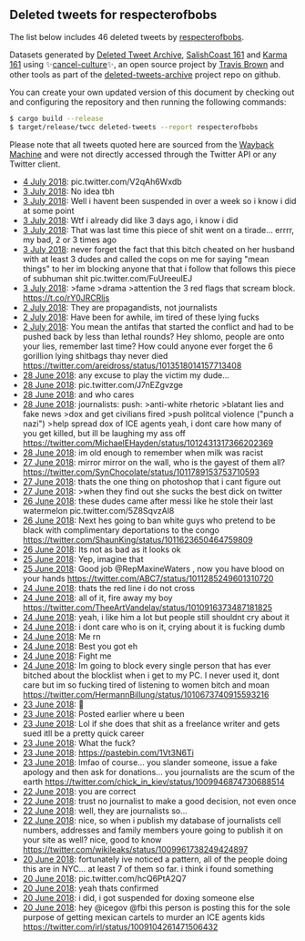 ## Deleted tweets for respecterofbobs

The list below includes 46 deleted tweets by
[respecterofbobs](https://twitter.com/respecterofbobs).



Datasets generated by [Deleted Tweet Archive](https://twitter.com/deletedtweet161), 
[SalishCoast 161](https://twitter.com/SalishCoastA) and [Karma 161](https://twitter.com/KarmaOneSixOne) 
using ✨[cancel-culture](https://github.com/travisbrown/cancel-culture)✨, an open source project by 
[Travis Brown](https://twitter.com/travisbrown) and other tools as part of the 
[deleted-tweets-archive](https://github.com/salcoast/deleted-tweets-archive/) project repo on github.

You can create your own updated version of this document by checking out and configuring the
repository and then running the following commands:

```bash
$ cargo build --release
$ target/release/twcc deleted-tweets --report respecterofbobs
```

Please note that all tweets quoted here are sourced from the
[Wayback Machine](https://web.archive.org) and were not directly accessed through the Twitter API or
any Twitter client.

* [ 4 July 2018](https://web.archive.org/web/20180704000650/https://twitter.com/RespecterOfBobs/status/1014298677588918279): pic.twitter.com/V2qAh6Wxdb
* [ 3 July 2018](https://web.archive.org/web/20180703194744/https://twitter.com/RespecterOfBobs/status/1014003636605800454): No idea tbh
* [ 3 July 2018](https://web.archive.org/web/20180703194744/https://twitter.com/RespecterOfBobs/status/1014003636605800454): Well i havent been suspended in over a week so i know i did at some point
* [ 3 July 2018](https://web.archive.org/web/20180703194744/https://twitter.com/RespecterOfBobs/status/1014003636605800454): Wtf i already did like 3 days ago, i know i did
* [ 3 July 2018](https://web.archive.org/web/20180703194744/https://twitter.com/RespecterOfBobs/status/1014003636605800454): That was last time this piece of shit went on a tirade... errrr, my bad, 2 or 3 times ago
* [ 3 July 2018](https://web.archive.org/web/20180703194744/https://twitter.com/RespecterOfBobs/status/1014003636605800454): never forget the fact that this bitch cheated on her husband with at least 3 dudes and called the cops on me for saying "mean things" to her  im blocking anyone that that i follow that follows this piece of subhuman shit pic.twitter.com/FuUreeulEJ
* [ 3 July 2018](https://web.archive.org/web/20180703000825/https://twitter.com/RespecterOfBobs/status/1013937470440951808): &gt;fame &gt;drama &gt;attention  the 3 red flags that scream block. https://t.co/rY0JRCRljs
* [ 2 July 2018](https://web.archive.org/web/20180704150205/https://twitter.com/RespecterOfBobs/status/1013752138718236673): They are propagandists, not journalists
* [ 2 July 2018](https://web.archive.org/web/20180704150205/https://twitter.com/RespecterOfBobs/status/1013752138718236673): Have been for awhile, im tired of these lying fucks
* [ 2 July 2018](https://web.archive.org/web/20180704150205/https://twitter.com/RespecterOfBobs/status/1013752138718236673): You mean the antifas that started the conflict and had to be pushed back by less than lethal rounds?   Hey shlomo, people are onto your lies, remember last time? How could anyone ever forget the 6 gorillion lying shitbags thay never died https://twitter.com/areidross/status/1013518014157713408
* [28 June 2018](https://web.archive.org/web/20180629005915/https://twitter.com/RespecterOfBobs/status/1012444129949777921): any excuse to play the victim my dude...
* [28 June 2018](https://web.archive.org/web/20180629005915/https://twitter.com/RespecterOfBobs/status/1012444129949777921): pic.twitter.com/J7nEZgvzge
* [28 June 2018](https://web.archive.org/web/20180629005915/https://twitter.com/RespecterOfBobs/status/1012444129949777921): and who cares
* [28 June 2018](https://web.archive.org/web/20180629005915/https://twitter.com/RespecterOfBobs/status/1012444129949777921): journalists: push: >anti-white rhetoric >blatant lies and fake news >dox and get civilians fired >push politcal violence ("punch a nazi") >help spread dox of ICE agents  yeah, i dont care how many of you get killed, but ill be laughing my ass off https://twitter.com/MichaelEHayden/status/1012431317366202369
* [28 June 2018](https://web.archive.org/web/20180629013156/https://twitter.com/respecterofbobs/status/1012148111505010693?lang=en-gb): im old enough to remember when milk was racist
* [27 June 2018](https://web.archive.org/web/20180627034357/https://twitter.com/RespecterOfBobs/status/1011789691543310341): mirror mirror on the wall, who is the gayest of them all? https://twitter.com/SynChocolate/status/1011789153753710593
* [27 June 2018](https://web.archive.org/web/20180627043819/https://twitter.com/RespecterOfBobs/status/1011760845196578818): thats the one thing on photoshop that i cant figure out
* [27 June 2018](https://web.archive.org/web/20180627043819/https://twitter.com/RespecterOfBobs/status/1011760845196578818): >when they find out she sucks the best dick on twitter
* [26 June 2018](https://web.archive.org/web/20180627043819/https://twitter.com/RespecterOfBobs/status/1011760845196578818): these dudes came after messi like he stole their last watermelon pic.twitter.com/5Z8SqvzAl8
* [26 June 2018](https://web.archive.org/web/20180627022413/https://twitter.com/RespecterOfBobs/status/1011673998088916992): Next hes going to ban white guys who pretend to be black with complimentary deportations to the congo https://twitter.com/ShaunKing/status/1011623650464759809
* [26 June 2018](https://web.archive.org/web/20180626212515/https://twitter.com/RespecterOfBobs/status/1011586494782267392): Its not as bad as it looks ok
* [25 June 2018](https://web.archive.org/web/20180625213128/https://twitter.com/RespecterOfBobs/status/1011322657592238080): Yep, imagine that
* [25 June 2018](https://web.archive.org/web/20180625213128/https://twitter.com/RespecterOfBobs/status/1011322657592238080): Good job  @RepMaxineWaters , now you have blood on your hands https://twitter.com/ABC7/status/1011285249601310720
* [24 June 2018](https://web.archive.org/web/20180624173725/https://twitter.com/RespecterOfBobs/status/1010916645932535809): thats the red line i do not cross
* [24 June 2018](https://web.archive.org/web/20180624173725/https://twitter.com/RespecterOfBobs/status/1010916645932535809): all of it, fire away my boy https://twitter.com/TheeArtVandelay/status/1010916373487181825
* [24 June 2018](https://web.archive.org/web/20180624015101/https://twitter.com/RespecterOfBobs/status/1010676901877243904): yeah, i like him a lot but people still shouldnt cry about it
* [24 June 2018](https://web.archive.org/web/20180624015101/https://twitter.com/RespecterOfBobs/status/1010676901877243904): i dont care who is on it, crying about it is fucking dumb
* [24 June 2018](https://web.archive.org/web/20180624015101/https://twitter.com/RespecterOfBobs/status/1010676901877243904): Me rn
* [24 June 2018](https://web.archive.org/web/20180624015101/https://twitter.com/RespecterOfBobs/status/1010676901877243904): Best you got eh
* [24 June 2018](https://web.archive.org/web/20180624015101/https://twitter.com/RespecterOfBobs/status/1010676901877243904): Fight me
* [24 June 2018](https://web.archive.org/web/20180624015101/https://twitter.com/RespecterOfBobs/status/1010676901877243904): Im going to block every single person that has ever bitched about the blocklist when i get to my PC. I never used it, dont care but im so fucking tired of listening to women bitch and moan https://twitter.com/HermannBillung/status/1010673740915593216
* [23 June 2018](https://web.archive.org/web/20180624001844/https://twitter.com/RespecterOfBobs/status/1010570961421328390): 👀
* [23 June 2018](https://web.archive.org/web/20180624001844/https://twitter.com/RespecterOfBobs/status/1010570961421328390): Posted earlier where u been
* [23 June 2018](https://web.archive.org/web/20180624001844/https://twitter.com/RespecterOfBobs/status/1010570961421328390): Lol if she does that shit as a freelance writer and gets sued itll be a pretty quick career
* [23 June 2018](https://web.archive.org/web/20180624001844/https://twitter.com/RespecterOfBobs/status/1010570961421328390): What the fuck?
* [23 June 2018](https://web.archive.org/web/20180624001844/https://twitter.com/RespecterOfBobs/status/1010570961421328390): https://pastebin.com/1Vt3N6Ti
* [23 June 2018](https://web.archive.org/web/20180624001844/https://twitter.com/RespecterOfBobs/status/1010570961421328390): lmfao of course... you slander someone, issue a fake apology and then ask for donations... you journalists are the scum of the earth https://twitter.com/chick_in_kiev/status/1009946874730688514
* [22 June 2018](https://web.archive.org/web/20180622014103/https://twitter.com/RespecterOfBobs/status/1009964681296072705): you are correct
* [22 June 2018](https://web.archive.org/web/20180622014103/https://twitter.com/RespecterOfBobs/status/1009964681296072705): trust no journalist to make a good decision, not even once
* [22 June 2018](https://web.archive.org/web/20180622014103/https://twitter.com/RespecterOfBobs/status/1009964681296072705): well, they are journalists so...
* [22 June 2018](https://web.archive.org/web/20180622014103/https://twitter.com/RespecterOfBobs/status/1009964681296072705): nice, so when i publish my database of journalists cell numbers, addresses and family members youre going to publish it on your site as well?  nice, good to know https://twitter.com/wikileaks/status/1009961738249424897
* [20 June 2018](https://web.archive.org/web/20180620111723/https://twitter.com/RespecterOfBobs/status/1009262568140132354): fortunately ive noticed a pattern, all of the people doing this are in NYC... at least 7 of them so far. i think i found something
* [20 June 2018](https://web.archive.org/web/20180620111723/https://twitter.com/RespecterOfBobs/status/1009262568140132354): pic.twitter.com/hcQ6PtA2Q7
* [20 June 2018](https://web.archive.org/web/20180620111723/https://twitter.com/RespecterOfBobs/status/1009262568140132354): yeah thats confirmed
* [20 June 2018](https://web.archive.org/web/20180620111723/https://twitter.com/RespecterOfBobs/status/1009262568140132354): i did, i got suspended for doxing someone else
* [20 June 2018](https://web.archive.org/web/20180620111723/https://twitter.com/RespecterOfBobs/status/1009262568140132354): hey  @icegov   @fbi  this person is posting this for the sole purpose of getting mexican cartels to murder an ICE agents kids  https://twitter.com/irl/status/1009104261471506432
